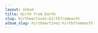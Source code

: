 ```yaml
---
layout: album
title: Hirth from Earth
slug: hirthmartinez-hirthfromearth
album_slug: hirthmartinez-hirthfromearth
---
```

